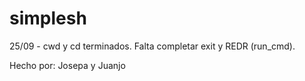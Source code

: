# simplesh

25/09 - cwd y cd terminados. Falta completar exit y REDR (run_cmd).


Hecho por: Josepa y Juanjo